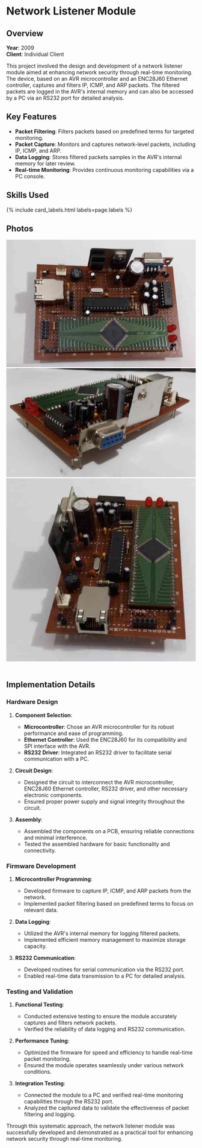 

# Network Listener Module



## Overview

**Year**: 2009  
**Client**: Individual Client

This project involved the design and development of a network listener module aimed at enhancing network security through real-time monitoring. The device, based on an AVR microcontroller and an ENC28J60 Ethernet controller, captures and filters IP, ICMP, and ARP packets. The filtered packets are logged in the AVR's internal memory and can also be accessed by a PC via an RS232 port for detailed analysis.



## Key Features

- **Packet Filtering**: Filters packets based on predefined terms for targeted monitoring.
- **Packet Capture**: Monitors and captures network-level packets, including IP, ICMP, and ARP.
- **Data Logging**: Stores filtered packets samples in the AVR's internal memory for later review.
- **Real-time Monitoring**: Provides continuous monitoring capabilities via a PC console.



## Skills Used

{% include card_labels.html labels=page.labels %}



## Photos

<div class="container text-center design-gallery gallery">
    <div class="row justify-content-center">
      <div class="col-sm-5">
        <img src="/assets/images/network_listener/1.jpeg">
      </div>
      <div class="col-sm-4">
        <img src="/assets/images/network_listener/2.jpeg">
        <img src="/assets/images/network_listener/3.jpeg">
      </div>
    </div>
</div>

<br>

## Implementation Details

### Hardware Design

1. **Component Selection**:
   - **Microcontroller**: Chose an AVR microcontroller for its robust performance and ease of programming.
   - **Ethernet Controller**: Used the ENC28J60 for its compatibility and SPI interface with the AVR.
   - **RS232 Driver**: Integrated an RS232 driver to facilitate serial communication with a PC.

2. **Circuit Design**:
   - Designed the circuit to interconnect the AVR microcontroller, ENC28J60 Ethernet controller, RS232 driver, and other necessary electronic components.
   - Ensured proper power supply and signal integrity throughout the circuit.

3. **Assembly**:
   - Assembled the components on a PCB, ensuring reliable connections and minimal interference.
   - Tested the assembled hardware for basic functionality and connectivity.

### Firmware Development

1. **Microcontroller Programming**:
   - Developed firmware to capture IP, ICMP, and ARP packets from the network.
   - Implemented packet filtering based on predefined terms to focus on relevant data.

2. **Data Logging**:
   - Utilized the AVR's internal memory for logging filtered packets.
   - Implemented efficient memory management to maximize storage capacity.

3. **RS232 Communication**:
   - Developed routines for serial communication via the RS232 port.
   - Enabled real-time data transmission to a PC for detailed analysis.

### Testing and Validation

1. **Functional Testing**:
   - Conducted extensive testing to ensure the module accurately captures and filters network packets.
   - Verified the reliability of data logging and RS232 communication.

2. **Performance Tuning**:
   - Optimized the firmware for speed and efficiency to handle real-time packet monitoring.
   - Ensured the module operates seamlessly under various network conditions.

3. **Integration Testing**:
   - Connected the module to a PC and verified real-time monitoring capabilities through the RS232 port.
   - Analyzed the captured data to validate the effectiveness of packet filtering and logging.

Through this systematic approach, the network listener module was successfully developed and demonstrated as a practical tool for enhancing network security through real-time monitoring.
